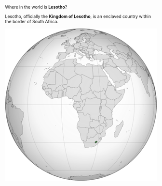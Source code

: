 Where in the world is **Lesotho**?
<!--question-->
Lesotho, officially the **Kingdom of Lesotho**, is an enclaved country within the border of South Africa.

![Map of Lesotho](images/Lesotho_(orthographic_projection).svg)